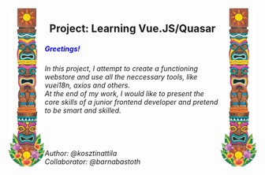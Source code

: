 <div>
  <img align="left" src="./testserv3/src/assets/tiki2.png" alt="">
</div>
<div>
<img align="right" src="./testserv3/src/assets/tiki2.png" alt="">
</div>
  <H2 align="center">Project: Learning Vue.JS/Quasar</H2>
 <span style="color:blue"><H5>Greetings!</H5></span>
  <H6> In this project, I attempt to create a functioning webstore and use all the neccessary tools, like vuei18n, axios and others.
  <br>
  At the end of my work, I would like to present the core skills of a junior frontend developer and pretend to be smart and skilled.
  </H6>
  <br>
  <H6 align="left">Author: @kosztinattila
    <br>
  Collaborator: @barnabastoth
  </H6>
